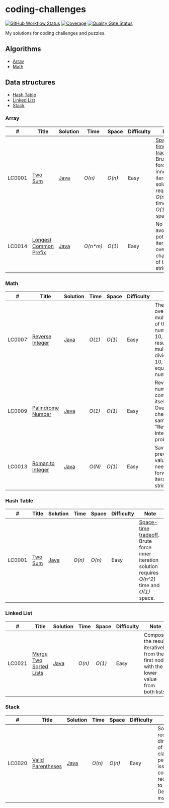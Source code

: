 # coding-challenges
[![GitHub Workflow Status](https://img.shields.io/github/workflow/status/malast88/coding-challenges/CI)](https://github.com/malast88/coding-challenges/actions?query=workflow%3ACI)
[![Coverage](https://img.shields.io/codecov/c/github/malast88/coding-challenges.svg)](https://codecov.io/gh/malast88/coding-challenges)
[![Quality Gate Status](https://sonarcloud.io/api/project_badges/measure?project=malast88_coding-challenges&metric=alert_status)](https://sonarcloud.io/dashboard?id=malast88_coding-challenges)

My solutions for coding challenges and puzzles.

## Algorithms
* [Array](https://github.com/malast88/coding-challenges#array)
* [Math](https://github.com/malast88/coding-challenges#math)

## Data structures
* [Hash Table](https://github.com/malast88/coding-challenges#hash-table)
* [Linked List](https://github.com/malast88/coding-challenges#linked-list)
* [Stack](https://github.com/malast88/coding-challenges#stack)

### Array

|  #  | Title           |  Solution       |  Time           | Space           | Difficulty    | Note | 
|-----|---------------- | --------------- | --------------- | --------------- | ------------- | ---- |
| LC0001 | [Two Sum](https://leetcode.com/problems/two-sum/) | [Java](./src/main/java/io/github/malast88/coding/leetcode/TwoSum.java) | _O(n)_ | _O(n)_ | Easy | [Space-time tradeoff](https://en.wikipedia.org/wiki/Space%E2%80%93time_tradeoff). Brute force inner iteration solution requires _O(n^2)_ time and _O(1)_ space. |
| LC0014 | [Longest Common Prefix](https://leetcode.com/problems/longest-common-prefix/) | [Java](./src/main/java/io/github/malast88/coding/leetcode/LongestCommonPrefix.java) | _O(n*m)_ | _O(1)_ | Easy | No way to avoid potentially iterating over all characters of the all string. |

### Math

|  #  | Title           |  Solution       |  Time           | Space           | Difficulty    | Note | 
|-----|---------------- | --------------- | --------------- | --------------- | ------------- | ---- |
| LC0007 | [Reverse Integer](https://leetcode.com/problems/reverse-integer/) | [Java](./src/main/java/io/github/malast88/coding/leetcode/ReverseInteger.java) | _O(1)_ | _O(1)_ | Easy | There is overflow after multiplication of the number by 10, if the result of the multiplication, divided by 10, does not equal to this number. |
| LC0009 | [Palindrome Number](https://leetcode.com/problems/palindrome-number/) | [Java](./src/main/java/io/github/malast88/coding/leetcode/PalindromeNumber.java) | _O(1)_ | _O(1)_ | Easy | Reverse the number and compare with itself. Overflow check is the same a in the "Reverse Integer" problem. |
| LC0013 | [Roman to Integer](https://leetcode.com/problems/roman-to-integer/) | [Java](./src/main/java/io/github/malast88/coding/leetcode/RomanToInteger.java) | _O(N)_ | _O(1)_ | Easy | Save the previous value so no need to look forward when iterating the string. |

### Hash Table

|  #  | Title           |  Solution       |  Time           | Space           | Difficulty    | Note | 
|-----|---------------- | --------------- | --------------- | --------------- | ------------- | ---- |
| LC0001 | [Two Sum](https://leetcode.com/problems/two-sum/) | [Java](./src/main/java/io/github/malast88/coding/leetcode/TwoSum.java) | _O(n)_ | _O(n)_ | Easy | [Space-time tradeoff](https://en.wikipedia.org/wiki/Space%E2%80%93time_tradeoff). Brute force inner iteration solution requires _O(n^2)_ time and _O(1)_ space. |

### Linked List

|  #  | Title           |  Solution       |  Time           | Space           | Difficulty    | Note | 
|-----|---------------- | --------------- | --------------- | --------------- | ------------- | ---- |
| LC0021 | [Merge Two Sorted Lists](https://leetcode.com/problems/merge-two-sorted-lists/) | [Java](./src/main/java/io/github/malast88/coding/leetcode/MergeTwoSortedLists.java) | _O(n)_ | _O(1)_ | Easy | Compose the result iteratively from the first node with the lower value from both lists. |

### Stack

|  #  | Title           |  Solution       |  Time           | Space           | Difficulty    | Note | 
|-----|---------------- | --------------- | --------------- | --------------- | ------------- | ---- |
| LC0020 | [Valid Parentheses](https://leetcode.com/problems/valid-parentheses/) | [Java](./src/main/java/io/github/malast88/coding/leetcode/ValidParentheses.java) | _O(n)_ | _O(n)_ | Easy | Sonar recognizes direct usage of Stack class as a performance issue in the code and recommends to use Deque instead |

